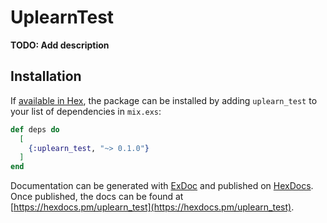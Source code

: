 # UplearnTest

**TODO: Add description**

## Installation

If [available in Hex](https://hex.pm/docs/publish), the package can be installed
by adding `uplearn_test` to your list of dependencies in `mix.exs`:

```elixir
def deps do
  [
    {:uplearn_test, "~> 0.1.0"}
  ]
end
```

Documentation can be generated with [ExDoc](https://github.com/elixir-lang/ex_doc)
and published on [HexDocs](https://hexdocs.pm). Once published, the docs can
be found at [https://hexdocs.pm/uplearn_test](https://hexdocs.pm/uplearn_test).

